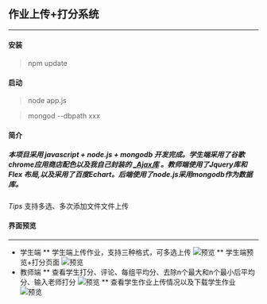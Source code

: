 ## 作业上传+打分系统
---
#### 安装
> npm update
#### 启动
>node app.js

>mongod --dbpath xxx
#### 简介
##### 本项目采用 *javascript* + *node.js* + *mongodb* 开发完成。学生端采用了谷歌chrome应用商店配色以及我自己封装的 [_Ajax库](https://github.com/GaryChangCN/_Ajax) 。教师端使用了Jquery库和 **Flex** 布局,以及采用了百度*Echart*。后端使用了node.js采用mongodb作为数据库。
_Tips_ 支持多选、多次添加文件文件上传 
#### 界面预览

---
* 学生端
** 学生端上传作业，支持三种格式，可多选上传 ![预览](http://7xw4hd.com1.z0.glb.clouddn.com/1.png)
** 学生端预览+打分页面 ![预览](http://7xw4hd.com1.z0.glb.clouddn.com/2.png)
* 教师端
** 查看学生打分、评论、每组平均分、去除n个最大和n个最小后平均分、输入老师打分 ![预览](http://7xw4hd.com1.z0.glb.clouddn.com/3.png)
** 查看学生作业上传情况以及下载学生作业 ![预览](http://7xw4hd.com1.z0.glb.clouddn.com/4.png)